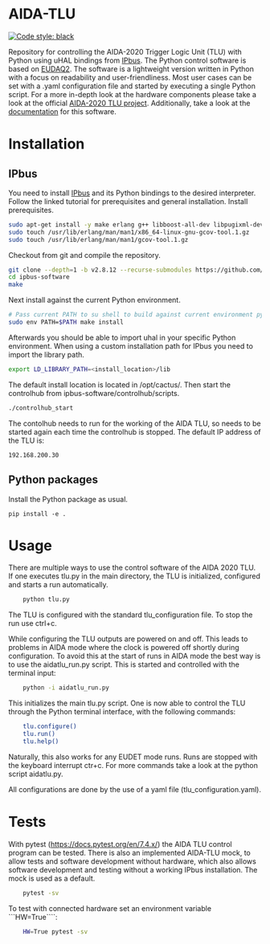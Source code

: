# AIDA-TLU
[![Code style: black](https://img.shields.io/badge/code%20style-black-000000.svg)](https://github.com/psf/black)

Repository for controlling the AIDA-2020 Trigger Logic Unit (TLU) with Python using uHAL bindings from [IPbus](https://ipbus.web.cern.ch/).
The Python control software is based on [EUDAQ2](https://github.com/eudaq/eudaq/tree/master/user/tlu).
The software is a lightweight version written in Python with a focus on readability and user-friendliness.
Most user cases can be set with a .yaml configuration file and started by executing a single Python script.
For a more in-depth look at the hardware components please take a look at the official [AIDA-2020 TLU project](https://ohwr.org/project/fmc-mtlu).
Additionally, take a look at the [documentation](https://silab-bonn.github.io/aidatlu/) for this software.
# Installation
## IPbus
You need to install [IPbus](https://ipbus.web.cern.ch/doc/user/html/software/install/compile.html) and its Python bindings to the desired interpreter.
Follow the linked tutorial for prerequisites and general installation.
Install prerequisites.
```bash
sudo apt-get install -y make erlang g++ libboost-all-dev libpugixml-dev python-all-dev rsyslog
sudo touch /usr/lib/erlang/man/man1/x86_64-linux-gnu-gcov-tool.1.gz
sudo touch /usr/lib/erlang/man/man1/gcov-tool.1.gz
```
Checkout from git and compile the repository.
```bash
git clone --depth=1 -b v2.8.12 --recurse-submodules https://github.com/ipbus/ipbus-software.git
cd ipbus-software
make
```
Next install against the current Python environment.
```bash
# Pass current PATH to su shell to build against current environment python
sudo env PATH=$PATH make install
```
Afterwards you should be able to import uhal in your specific Python environment.
When using a custom installation path for IPbus you need to import the library path.
```bash
export LD_LIBRARY_PATH=<install_location>/lib
```
The default install location is located in /opt/cactus/.
Then start the controlhub from ipbus-software/controlhub/scripts.
```bash
./controlhub_start
```
The contolhub needs to run for the working of the AIDA TLU, so needs to be started again each time the controlhub is stopped.
The default IP address of the TLU is:
```
192.168.200.30
```
## Python packages
Install the Python package as usual.
```
pip install -e .
```

# Usage
There are multiple ways to use the control software of the AIDA 2020 TLU.
If one executes tlu.py in the main directory, the TLU is initialized, configured and starts a run automatically.
```bash
    python tlu.py
```
The TLU is configured with the standard tlu_configuration file. To stop the run use ctrl+c.


While configuring the TLU outputs are powered on and off.
This leads to problems in AIDA mode where the clock is powered off shortly during configuration.
To avoid this at the start of runs in AIDA mode the best way is to use the aidatlu_run.py script.
This is started and controlled with the terminal input:
```bash
    python -i aidatlu_run.py
```
This initializes the main tlu.py script. One is now able to control the TLU through the Python terminal interface,
with the following commands:
```bash
    tlu.configure()
    tlu.run()
    tlu.help()
```
Naturally, this also works for any EUDET mode runs.
Runs are stopped with the keyboard interrupt ctr+c.
For more commands take a look at the python script aidatlu.py.

All configurations are done by the use of a yaml file (tlu_configuration.yaml).

# Tests
With pytest (https://docs.pytest.org/en/7.4.x/) the AIDA TLU control program can be tested.
There is also an implemented AIDA-TLU mock, to allow tests and software development without hardware,
which also allows software development and testing without a working IPbus installation.
The mock is used as a default.

```bash
    pytest -sv
```
To test with connected hardware set an environment variable ```HW=True````:

```bash
    HW=True pytest -sv
```
